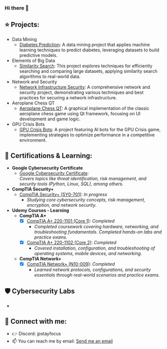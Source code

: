 ### Hi there 👋

## ⭐️ Projects:

- Data Mining
  - [Diabetes Prediction](https://github.com/jpstayfocus/data-mining): A data mining project that applies machine learning techniques to predict diabetes, leveraging datasets to build predictive models.
- Elements of Big Data
  - [Similarity Search](https://github.com/jpstayfocus/Elements-of-Big-Data): This project explores techniques for efficiently searching and comparing large datasets, applying similarity search algorithms to real-world data.
- Network and Security
  - [Network Infrastructure Security](https://github.com/jpstayfocus/network-and-security/tree/main/final%20project): A comprehensive network and security project, demonstrating various techniques and best practices for securing a network infrastructure.
- Aeroplane Chess QT
  - [Aeroplane Chess QT](https://github.com/jpstayfocus/Aeroplane-Chess-QT): A graphical implementation of the classic aeroplane chess game using Qt framework, focusing on UI development and game logic.
- GPU Crisis Bots
  - [GPU Crisis Bots](https://github.com/jpstayfocus/GPUCrisis-Bots): A project featuring AI bots for the GPU Crisis game, implementing strategies to optimize performance in a competitive environment.



## 🏅 Certifications & Learning:

- **Google Cybersecurity Certificate**  
  - [Google Cybersecurity Certificate](https://github.com/jpstayfocus/certifications/tree/main/google-cybersecurity):  
    *Covers topics like threat identification, risk management, and security tools (Python, Linux, SQL), among others.*
- **CompTIA Security+**  
  - [CompTIA Security+ (SY0-701)](https://github.com/jpstayfocus/CompTIA-Security-SY0-701): _In progress_  
    - _Studying core cybersecurity concepts, risk management, encryption, and network security._  
- **Udemy Courses - Learning**  
  - **CompTIA A+**  
    - [x] [CompTIA A+ 220-1101 (Core 1)](https://github.com/jpstayfocus/CompTIA-A-plus): _Completed_  
      - _Completed coursework covering hardware, networking, and troubleshooting fundamentals. Completed hands-on labs and practice exams._  
    - [x] [CompTIA A+ 220-1102 (Core 2)](https://github.com/jpstayfocus/CompTIA-A-plus): _Completed_  
      - _Covered installation, configuration, and troubleshooting of operating systems, mobile devices, and networking._  
  - **CompTIA Network+**  
    - [x] [CompTIA Network+ (N10-009)](https://github.com/jpstayfocus/CompTIA-Network-plus): _Completed_  
      - _Learned network protocols, configurations, and security essentials through real-world scenarios and practice exams._  


## 🛡️ Cybersecurity Labs
- 

## 🔗 Connect with me:

- 👉 Discord: jpstayfocus
- 📫 You can reach me by email: [Send me an email](mailto:jpstayfocus@gmail.com?subject=Hello%20from%20GitHub&body=Hi%20there%2C%0A%0AI%20saw%20your%20profile%20on%20GitHub%20and%20wanted%20to%20reach%20out.%20Looking%20forward%20to%20connecting%20with%20you.%0A%0ARegards%2C%0A[Your%20Name])


